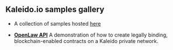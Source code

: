 ## Kaleido.io samples gallery

* A collection of samples hosted [here](https://kaleido-io.github.io/kaleido-samples-gallery/)

* **[OpenLaw API](./docs/openlaw)** A demonstration of how to create legally binding, blockchain-enabled contracts on a Kaleido private network.
